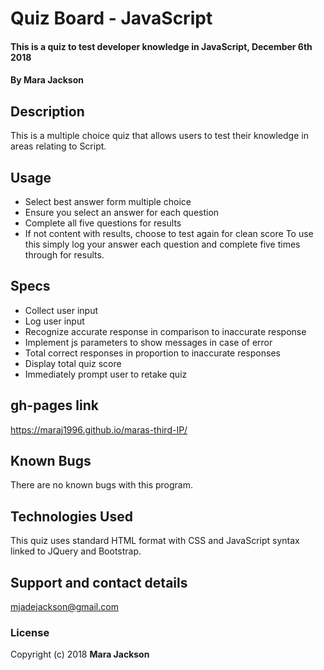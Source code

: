 # Quiz Board - JavaScript
#### This is a quiz to test developer knowledge in JavaScript, December 6th 2018
#### By **Mara Jackson**
## Description
This is a multiple choice quiz that allows users to test their knowledge in areas relating to Script.
## Usage
* Select best answer form multiple choice
* Ensure you select an answer for each question
* Complete all five questions for results
* If not content with results, choose to test again for clean score
To use this simply log your answer each question and complete five times through for results.
## Specs
* Collect user input
* Log user input
* Recognize accurate response in comparison to inaccurate response
* Implement js parameters to show messages in case of error
* Total correct responses in proportion to inaccurate responses
* Display total quiz score
* Immediately prompt user to retake quiz
## gh-pages link
https://maraj1996.github.io/maras-third-IP/
## Known Bugs
There are no known bugs with this program.
## Technologies Used
This quiz uses standard HTML format with CSS and JavaScript syntax linked to JQuery and Bootstrap.
## Support and contact details
mjadejackson@gmail.com
### License
Copyright (c) 2018 **Mara Jackson**
